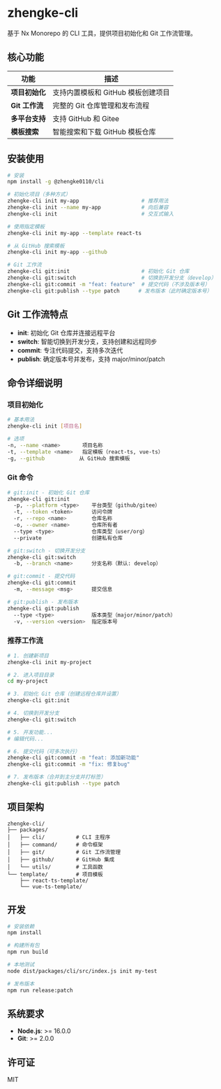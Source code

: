 # zhengke-cli

基于 Nx Monorepo 的 CLI 工具，提供项目初始化和 Git 工作流管理。

## 核心功能

| 功能           | 描述                               |
| -------------- | ---------------------------------- |
| **项目初始化** | 支持内置模板和 GitHub 模板创建项目 |
| **Git 工作流** | 完整的 Git 仓库管理和发布流程      |
| **多平台支持** | 支持 GitHub 和 Gitee               |
| **模板搜索**   | 智能搜索和下载 GitHub 模板仓库     |

## 安装使用

```bash
# 安装
npm install -g @zhengke0110/cli

# 初始化项目（多种方式）
zhengke-cli init my-app                    # 推荐用法
zhengke-cli init --name my-app             # 向后兼容
zhengke-cli init                           # 交互式输入

# 使用指定模板
zhengke-cli init my-app --template react-ts

# 从 GitHub 搜索模板
zhengke-cli init my-app --github

# Git 工作流
zhengke-cli git:init                       # 初始化 Git 仓库
zhengke-cli git:switch                     # 切换到开发分支（develop）
zhengke-cli git:commit -m "feat: feature"  # 提交代码（不涉及版本号）
zhengke-cli git:publish --type patch      # 发布版本（此时确定版本号）
```

## Git 工作流特点

- **init**: 初始化 Git 仓库并连接远程平台
- **switch**: 智能切换到开发分支，支持创建和远程同步
- **commit**: 专注代码提交，支持多次迭代
- **publish**: 确定版本号并发布，支持 major/minor/patch

## 命令详细说明

### 项目初始化

```bash
# 基本用法
zhengke-cli init [项目名]

# 选项
-n, --name <name>       项目名称
-t, --template <name>   指定模板（react-ts, vue-ts）
-g, --github           从 GitHub 搜索模板
```

### Git 命令

```bash
# git:init - 初始化 Git 仓库
zhengke-cli git:init
  -p, --platform <type>    平台类型（github/gitee）
  -t, --token <token>      访问令牌
  -r, --repo <name>        仓库名称
  -o, --owner <name>       仓库所有者
  --type <type>            仓库类型（user/org）
  --private                创建私有仓库

# git:switch - 切换开发分支
zhengke-cli git:switch
  -b, --branch <name>      分支名称（默认: develop）

# git:commit - 提交代码
zhengke-cli git:commit
  -m, --message <msg>      提交信息

# git:publish - 发布版本
zhengke-cli git:publish
  --type <type>            版本类型（major/minor/patch）
  -v, --version <version>  指定版本号
```

### 推荐工作流

```bash
# 1. 创建新项目
zhengke-cli init my-project

# 2. 进入项目目录
cd my-project

# 3. 初始化 Git 仓库（创建远程仓库并设置）
zhengke-cli git:init

# 4. 切换到开发分支
zhengke-cli git:switch

# 5. 开发功能...
# 编辑代码...

# 6. 提交代码（可多次执行）
zhengke-cli git:commit -m "feat: 添加新功能"
zhengke-cli git:commit -m "fix: 修复bug"

# 7. 发布版本（合并到主分支并打标签）
zhengke-cli git:publish --type patch
```

## 项目架构

```text
zhengke-cli/
├── packages/
│   ├── cli/          # CLI 主程序
│   ├── command/      # 命令框架
│   ├── git/          # Git 工作流管理
│   ├── github/       # GitHub 集成
│   └── utils/        # 工具函数
└── template/         # 项目模板
    ├── react-ts-template/
    └── vue-ts-template/
```

## 开发

```bash
# 安装依赖
npm install

# 构建所有包
npm run build

# 本地测试
node dist/packages/cli/src/index.js init my-test

# 发布版本
npm run release:patch
```

## 系统要求

- **Node.js**: >= 16.0.0
- **Git**: >= 2.0.0

## 许可证

MIT
